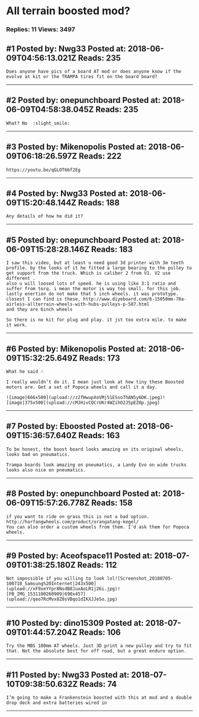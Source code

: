 # All terrain boosted mod?

### Replies: 11 Views: 3497

## \#1 Posted by: Nwg33 Posted at: 2018-06-09T04:56:13.021Z Reads: 235

```
Does anyone have pics of a board AT mod or does anyone know if the evolve at kit or the TRAMPA tires fit on the board board?
```

---
## \#2 Posted by: onepunchboard Posted at: 2018-06-09T04:58:38.045Z Reads: 235

```
What? No  :slight_smile:
```

---
## \#3 Posted by: Mikenopolis Posted at: 2018-06-09T06:18:26.597Z Reads: 222

```
https://youtu.be/qGLOT66f2Eg
```

---
## \#4 Posted by: Nwg33 Posted at: 2018-06-09T15:20:48.144Z Reads: 188

```
Any details of how he did it?
```

---
## \#5 Posted by: onepunchboard Posted at: 2018-06-09T15:28:28.146Z Reads: 183

```
I saw this video, but at least u need good 3d printer with 3m teeth profile. by the looks of it he fitted a large bearing to the pulley to get support from the truck. Which is caliber 2 from V1. V2 use different .
also u will loosed lots of speed. he is using like 3:1 ratio and suffer from torq. i mean the motor is way too small. for this job.
lastly enertion do not make that 5 inch wheels. it was prototype. closest I can find is these, http://www.diyeboard.com/6-15050mm-70a-airless-allterrain-wheels-with-hubs-pulleys-p-587.html
and they are 6inch wheels

So there is no kit for plug and play. it jst too extra mile. to make it work.
```

---
## \#6 Posted by: Mikenopolis Posted at: 2018-06-09T15:32:25.649Z Reads: 173

```
What he said ☝️

I really wouldn’t do it. I mean just look at how tiny these Boosted motors are. Get a set of Popoca wheels and call it a day. 

![image|666x500](upload://z2fHwupXoVMj51ESsoThAN5y6DK.jpeg)![image|375x500](upload://cMJHivCQCrUKr4WZihO2J5pEZ0p.jpeg)
```

---
## \#7 Posted by: Eboosted Posted at: 2018-06-09T15:36:57.640Z Reads: 163

```
To be honest, the boost board looks amazing on its original wheels, looks bad on pneumatics.

Trampa boards look amazing on pneumatics, a Landy Evo on wide trucks looks also nice on pneumatics.
```

---
## \#8 Posted by: onepunchboard Posted at: 2018-06-09T15:57:26.778Z Reads: 158

```
if you want to ride on grass this is not a bad option.
http://harfangwheels.com/product/orangatang-kegel/
You can also order a custom wheels from them. I'd ask them for Popoca wheels.
```

---
## \#9 Posted by: Aceofspace11 Posted at: 2018-07-09T01:38:25.180Z Reads: 112

```
Not impossible if you willing to look lol![Screenshot_20180705-100718_Samsung%20Internet|243x500](upload://xF9xeYYpr8NsdB8JuxAoLR1j26i.jpg)![FB_IMG_1531100260909|690x457](upload://qeo7RcMvx8Z0sVBqo1dIKXJJeSo.jpg)
```

---
## \#10 Posted by: dino15309 Posted at: 2018-07-09T01:44:57.204Z Reads: 106

```
Try the MBS 100mm AT wheels. Just 3D print a new pulley and try to fit that. Not the absolute best for off road, but a great enduro option.
```

---
## \#11 Posted by: Nwg33 Posted at: 2018-07-10T09:38:50.632Z Reads: 74

```
I’m going to make a Frankenstein boosted with this at mod and a double drop deck and extra batteries wired in
```

---
